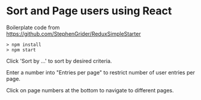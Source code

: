 # Sort and Page users using React

Boilerplate code from https://github.com/StephenGrider/ReduxSimpleStarter

```
> npm install
> npm start
```

Click 'Sort by ...' to sort by desired criteria.

Enter a number into "Entries per page" to restrict number of user entries per page.

Click on page numbers at the bottom to navigate to different pages.